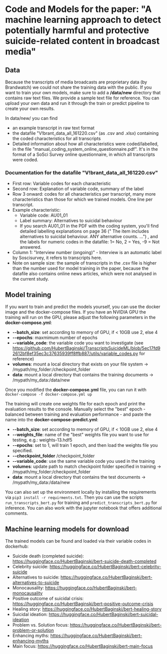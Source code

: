 # Code and Models for the paper: "A machine learning approach to detect potentially harmful and protective suicide-related content in broadcast media"

## Data

Because the transcripts of media broadcasts are proprietary data (by Brandwatch) we could not share the training data with the public. If you want to train your own models, make sure to add a **/data/new** directory that contains raw text files. We provide a sample text file for reference. You can upload your own data and run it through the train or predict pipeline to create your own results.

In data/new/ you can find 

- an example transcript in raw text format
- the datafile "V!brant_data_all_161220.csv" (as .csv and .xlsx) containing the coded characteristics for all transcripts
- Detailed information about how all characteristics were coded/labelled, in the file "manual_coding_system_online_questionnaire.pdf". It's in the format of a SoSci Survey online questionnaire, in which all transcripts were coded. 

### Documentation for the datafile "V!brant_data_all_161220.csv"

- First row: Variable codes for each characteristic
- Second row: Explanation of variable code, summary of the label
- Row 3 onward: codes for all characteristics per transcript, many more characteristics than those for which we trained models. One line per transcript. 
- Example characteristic: 
    - Variable code: AU01_01
    - Label summary: Alternatives to suicidal behaviour
    - If you search AU01_01 in the PDF with the coding system, you'll find detailed labelling explanations on page 36 (" The item includes alternatives to suicidal behaviour. ANY alternative
counts. ...") , and the labels for numeric codes in the datafile: 1= No, 2 = Yes, -9 = Not answered.
- Column 1: "Interview number (ongoing)" - Interview is an automatic label by Soscisurvey, it refers to transcripts here. 
- Note on sample size: the sample of transcripts in the .csv file is higher than the number used for model training in the paper, because the datafile also contains online news articles, which were not analysed in the current study.

## Model training

If you want to train and predict the models yourself, you can use the docker image and the docker-compose files. If you have an NVIDIA GPU the training will run on the GPU, please adjust the following parameters in the **docker-compose.yml**:
 - **--batch_size**: set according to memory of GPU, if < 10GB use 2, else 4
 - **--epochs**: maxmimum number of epochs
 - **--variable_code**: the variable code you want to investigate (see https://github.com/HubertBaginski/TranscriptsSuicideML/blob/5ec17fd92612bf8ef35ec3c37635939ff8ffb887/utils/variable_codes.py for reference)
 - **volumes**: mount a local directory that exists on your file system -> /mypath/my_folder:/checkpoint_folder
 - **data**: mount a local directory that contains the training documents -> /mypath/my_data:/data/new


Once you modified the **docker-compose.yml** file, you can run it with `docker-compose -f docker-compose.yml up`

The training will create one weights file for each epoch and print the evaluation results to the console. Manually select the "best" epoch - balanced between training and evaluation performance - and paste the name into the **docker-compose-predict.yml**:
 - **--batch_size**: set according to memory of GPU, if < 10GB use 2, else 4
 - **--weights_file**: name of the "best" weights file you want to use for testing, e.g.: weights-13.hdf5
 - **--epochs**: set to 1, will train 1 epoch, and then load the weights file you specified.
 - **--checkpoint_folder** /checkpoint_folder
 - **--variable_code**: use the same variable code you used in the training
 - **volumes**: update path to match checkpoint folder specified in training -> /mypath/my_folder:/checkpoint_folder
 - **data**: mount a local directory that contains the test documents -> /mypath/my_data:/data/new

You can also set up the environment locally by installing the requirements via `pip3 install -r requirments.txt`. Then you can use the scripts `run_transcripts_bert.py` for training and `predict_transcripts_bert.py` for inference. You can also work with the jupyter notebook that offers additional comments.


## Machine learning models for download

The trained models can be found and loaded via their variable codes in dockerhub:

 - Suicide death (completed suicide): https://huggingface.co/HubertBaginski/bert-suicide-death-completed
 - Celebrity suicide: https://huggingface.co/HubertBaginski/bert-celebrity-suicide
 - Alternatives to suicide: https://huggingface.co/HubertBaginski/bert-alternatives-to-suicide
 - Monocausality: https://huggingface.co/HubertBaginski/bert-monocausality
 - Positive outcome of suicidal crisis: https://huggingface.co/HubertBaginski/bert-positive-outcome-crisis
 - Healing story: https://huggingface.co/HubertBaginski/bert-healing-story
 - Suicidal ideation: https://huggingface.co/HubertBaginski/bert-suicidal-ideation
 - Problem vs. Solution focus: https://huggingface.co/HubertBaginski/bert-problem-or-solution
 - Enhancing myths: https://huggingface.co/HubertBaginski/bert-enhancing-myths
 - Main focus: https://huggingface.co/HubertBaginski/bert-main-focus
